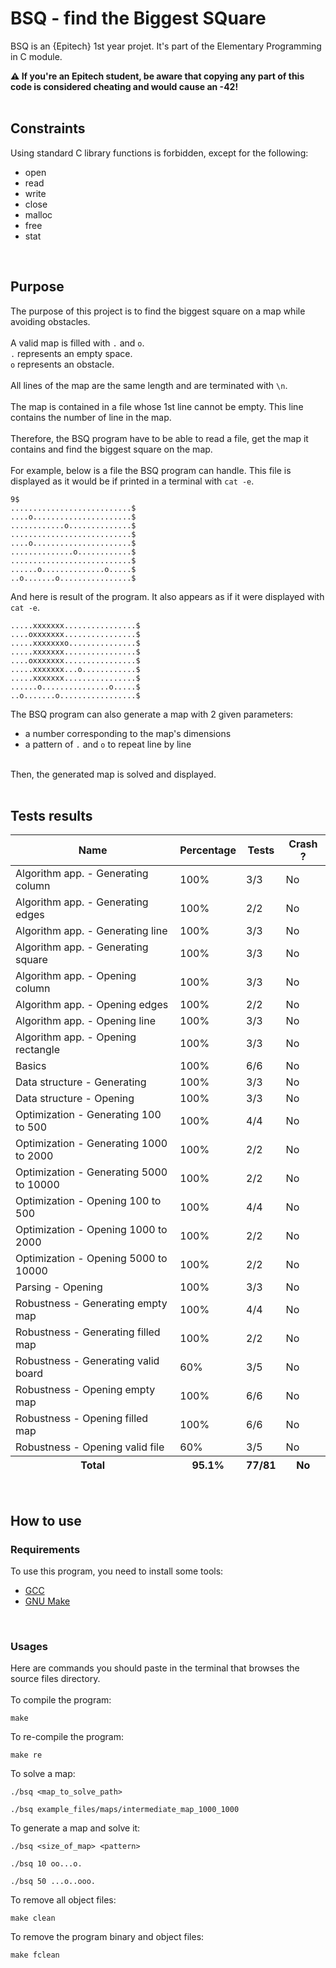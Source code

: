 # BSQ - find the Biggest SQuare

BSQ is an {Epitech} 1st year projet. It's part of the Elementary Programming in C module.

**⚠️ If you're an Epitech student, be aware that copying any part of this code is considered cheating and would cause an -42!**
<br>
<br>

## Constraints

Using standard C library functions is forbidden, except for the following:
- open
- read
- write
- close
- malloc
- free
- stat

<br>

## Purpose

The purpose of this project is to find the biggest square on a map while avoiding obstacles.
<br>
<br>
A valid map is filled with `.` and `o`.\
`.` represents an empty space.\
`o` represents an obstacle.\
<br>
All lines of the map are the same length and are terminated with `\n`.\
<br>
The map is contained in a file whose 1st line cannot be empty. This line contains the number of line in the map.\
<br>
Therefore, the BSQ program have to be able to read a file, get the map it contains and find the biggest square on the map.\
<br>
For example, below is a file the BSQ program can handle. This file is displayed as it would be if printed in a terminal with `cat -e`.
```
9$
...........................$
....o......................$
............o..............$
...........................$
....o......................$
..............o............$
...........................$
......o..............o.....$
..o.......o................$
```
And here is result of the program. It also appears as if it were displayed with `cat -e`.
```
.....xxxxxxx................$
....oxxxxxxx................$
.....xxxxxxxo...............$
.....xxxxxxx................$
....oxxxxxxx................$
.....xxxxxxx...o............$
.....xxxxxxx................$
......o...............o.....$
..o.......o.................$
```
The BSQ program can also generate a map with 2 given parameters:
- a number corresponding to the map's dimensions
- a pattern of `.` and `o` to repeat line by line
<br>
Then, the generated map is solved and displayed.
<br>
<br>

## Tests results

<table>
  <thead>
    <tr>
      <th>Name</th>
      <th>Percentage</th>
      <th>Tests</th>
      <th>Crash ?</th>
    </tr>
  </thead>
  <tbody>
    <tr>
      <td>Algorithm app. - Generating column</td>
      <td>100%</td>
      <td>3/3</td>
      <td>No</td>
    </tr>
    <tr>
      <td>Algorithm app. - Generating edges</td>
      <td>100%</td>
      <td>2/2</td>
      <td>No</td>
    </tr>
    <tr>
      <td>Algorithm app. - Generating line</td>
      <td>100%</td>
      <td>3/3</td>
      <td>No</td>
    </tr>
    <tr>
      <td>Algorithm app. - Generating square</td>
      <td>100%</td>
      <td>3/3</td>
      <td>No</td>
    </tr>
    <tr>
      <td>Algorithm app. - Opening column</td>
      <td>100%</td>
      <td>3/3</td>
      <td>No</td>
    </tr>
    <tr>
      <td>Algorithm app. - Opening edges</td>
      <td>100%</td>
      <td>2/2</td>
      <td>No</td>
    </tr>
    <tr>
      <td>Algorithm app. - Opening line</td>
      <td>100%</td>
      <td>3/3</td>
      <td>No</td>
    </tr>
    <tr>
      <td>Algorithm app. - Opening rectangle</td>
      <td>100%</td>
      <td>3/3</td>
      <td>No</td>
    </tr>
    <tr>
      <td>Basics</td>
      <td>100%</td>
      <td>6/6</td>
      <td>No</td>
    </tr>
    <tr>
      <td>Data structure - Generating</td>
      <td>100%</td>
      <td>3/3</td>
      <td>No</td>
    </tr>
    <tr>
      <td>Data structure - Opening</td>
      <td>100%</td>
      <td>3/3</td>
      <td>No</td>
    </tr>
    <tr>
      <td>Optimization - Generating 100 to 500</td>
      <td>100%</td>
      <td>4/4</td>
      <td>No</td>
    </tr>
    <tr>
      <td>Optimization - Generating 1000 to 2000</td>
      <td>100%</td>
      <td>2/2</td>
      <td>No</td>
    </tr>
    <tr>
      <td>Optimization - Generating 5000 to 10000</td>
      <td>100%</td>
      <td>2/2</td>
      <td>No</td>
    </tr>
    <tr>
      <td>Optimization - Opening 100 to 500</td>
      <td>100%</td>
      <td>4/4</td>
      <td>No</td>
    </tr>
    <tr>
      <td>Optimization - Opening 1000 to 2000</td>
      <td>100%</td>
      <td>2/2</td>
      <td>No</td>
    </tr>
    <tr>
      <td>Optimization - Opening 5000 to 10000</td>
      <td>100%</td>
      <td>2/2</td>
      <td>No</td>
    </tr>
    <tr>
      <td>Parsing - Opening</td>
      <td>100%</td>
      <td>3/3</td>
      <td>No</td>
    </tr>
    <tr>
      <td>Robustness - Generating empty map</td>
      <td>100%</td>
      <td>4/4</td>
      <td>No</td>
    </tr>
    <tr>
      <td>Robustness - Generating filled map</td>
      <td>100%</td>
      <td>2/2</td>
      <td>No</td>
    </tr>
    <tr>
      <td>Robustness - Generating valid board</td>
      <td>60%</td>
      <td>3/5</td>
      <td>No</td>
    </tr>
    <tr>
      <td>Robustness - Opening empty map</td>
      <td>100%</td>
      <td>6/6</td>
      <td>No</td>
    </tr>
    <tr>
      <td>Robustness - Opening filled map</td>
      <td>100%</td>
      <td>6/6</td>
      <td>No</td>
    </tr>
    <tr>
      <td>Robustness - Opening valid file</td>
      <td>60%</td>
      <td>3/5</td>
      <td>No</td>
    </tr>
  </tbody>
  <tfoot>
    <tr>
      <th>Total</th>
      <th>95.1%</th>
      <th>77/81</th>
      <th>No</th>
    </tr>
  </tfoot>
</table>

<br>

## How to use

### Requirements

To use this program, you need to install some tools:
- [GCC](https://gcc.gnu.org/)
- [GNU Make](https://www.gnu.org/software/make/)

<br>

### Usages

Here are commands you should paste in the terminal that browses the source files directory.\
<br>
To compile the program:
```
make
```
To re-compile the program:
```
make re
```
To solve a map:
```
./bsq <map_to_solve_path>
```
```
./bsq example_files/maps/intermediate_map_1000_1000
```
To generate a map and solve it:
```
./bsq <size_of_map> <pattern>
```
```
./bsq 10 oo...o.
```
```
./bsq 50 ...o..ooo.
```
To remove all object files:
```
make clean
```
To remove the program binary and object files:
```
make fclean
```
